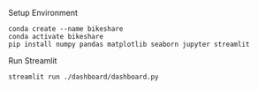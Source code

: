 Setup Environment
```
conda create --name bikeshare
conda activate bikeshare
pip install numpy pandas matplotlib seaborn jupyter streamlit
```
Run Streamlit
```
streamlit run ./dashboard/dashboard.py
```
